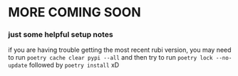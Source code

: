 # MORE COMING SOON

### just some helpful setup notes
if you are having trouble getting the most recent rubi version, you may need to run `poetry cache clear pypi --all` and then try to run `poetry lock --no-update` followed by `poetry install` xD